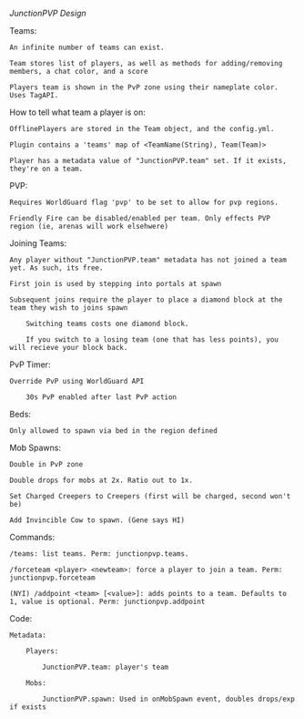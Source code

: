 *JunctionPVP Design*

Teams:

    An infinite number of teams can exist.
    
    Team stores list of players, as well as methods for adding/removing members, a chat color, and a score
    
    Players team is shown in the PvP zone using their nameplate color. Uses TagAPI.


How to tell what team a player is on:

    OfflinePlayers are stored in the Team object, and the config.yml.

    Plugin contains a 'teams' map of <TeamName(String), Team(Team)>

    Player has a metadata value of "JunctionPVP.team" set. If it exists, they're on a team.


PVP:

    Requires WorldGuard flag 'pvp' to be set to allow for pvp regions.
    
    Friendly Fire can be disabled/enabled per team. Only effects PVP region (ie, arenas will work elsehwere)

Joining Teams:

    Any player without "JunctionPVP.team" metadata has not joined a team yet. As such, its free.

    First join is used by stepping into portals at spawn

    Subsequent joins require the player to place a diamond block at the team they wish to joins spawn
    
        Switching teams costs one diamond block.

        If you switch to a losing team (one that has less points), you will recieve your block back.
        



PvP Timer:

    Override PvP using WorldGuard API
    
        30s PvP enabled after last PvP action

Beds:

    Only allowed to spawn via bed in the region defined

Mob Spawns:

    Double in PvP zone
    
    Double drops for mobs at 2x. Ratio out to 1x.
    
    Set Charged Creepers to Creepers (first will be charged, second won't be)
    
    Add Invincible Cow to spawn. (Gene says HI)
    
Commands:

    /teams: list teams. Perm: junctionpvp.teams.

    /forceteam <player> <newteam>: force a player to join a team. Perm: junctionpvp.forceteam
    
    (NYI) /addpoint <team> [<value>]: adds points to a team. Defaults to 1, value is optional. Perm: junctionpvp.addpoint




Code:

    Metadata:

        Players:

            JunctionPVP.team: player's team

        Mobs:

            JunctionPVP.spawn: Used in onMobSpawn event, doubles drops/exp if exists